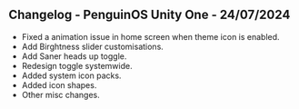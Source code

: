 ## Changelog - PenguinOS Unity One - 24/07/2024

- Fixed a animation issue in home screen when theme icon is enabled.
- Add Birghtness slider customisations.
- Add Saner heads up toggle.
- Redesign toggle systemwide.
- Added system icon packs.
- Added icon shapes.
- Other misc changes.
